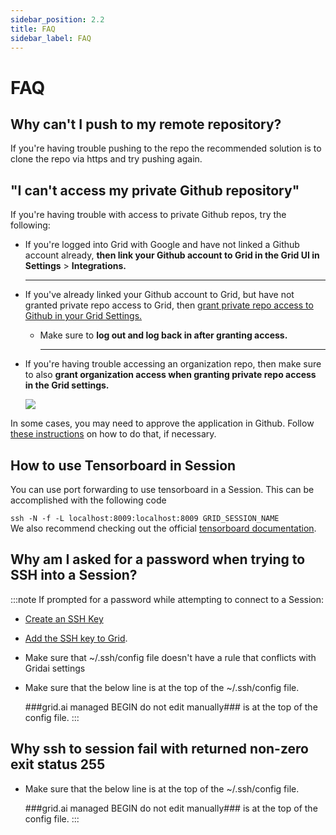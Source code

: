 ```yaml
---
sidebar_position: 2.2
title: FAQ
sidebar_label: FAQ
---
```


# FAQ
## Why can't I push to my remote repository?
If you're having trouble pushing to the repo the recommended solution is to clone the repo via https and try pushing again.

## "I can't access my private Github repository"
If you're having trouble with access to private Github repos, try the following:&#x20;

*   If you're logged into Grid with Google and have not linked a Github account already, **then link your Github account to Grid in the Grid UI in Settings** > **Integrations.**

    ****
* If you've already linked your Github account to Grid, but have not granted private repo access to Grid, then [grant private repo access to Github in your Grid Settings.](https://docs.grid.ai/features/sessions/github-login#access-private-github-repos)
  *   Make sure to **log out and log back in after granting access.**

      ****
*   If you're having trouble accessing an organization repo, then make sure to also **grant organization access when granting private repo access in the Grid settings.**

    ![](/images/sessions/org_access.png)

In some cases, you may need to approve the application in Github. Follow [these instructions](https://docs.github.com/en/organizations/restricting-access-to-your-organizations-data/approving-oauth-apps-for-your-organization) on how to do that, if necessary.&#x20;

## How to use Tensorboard in Session
You can use port forwarding to use tensorboard in a Session. This can be accomplished with the following code

`ssh -N -f -L localhost:8009:localhost:8009 GRID_SESSION_NAME`  
We also recommend checking out the official [tensorboard documentation](https://www.tensorflow.org/tensorboard/tensorboard_in_notebooks).


## Why am I asked for a password when trying to SSH into a Session?

:::note
If prompted for a password while attempting to connect to a Session:
- [Create an SSH Key](https://github.com/gridai/grid-docs/blob/doc-118-docs-add-troubleshooting-tip-to-ssh-docs/docs/features/sessions/how-to-ssh-into-a-session.md#step-0-create-an-ssh-key)
- [Add the SSH key to Grid](https://github.com/gridai/grid-docs/blob/doc-118-docs-add-troubleshooting-tip-to-ssh-docs/docs/features/sessions/how-to-ssh-into-a-session.md#step-1-add-the-ssh-key).
- Make sure that ~/.ssh/config file doesn't have a rule that conflicts with Gridai settings
- Make sure that the below line is at the top of the ~/.ssh/config file.
  
  ###grid.ai managed BEGIN do not edit manually### is at the top of the config file.
:::

## Why ssh to session fail with returned non-zero exit status 255
- Make sure that the below line is at the top of the ~/.ssh/config file.
  
  ###grid.ai managed BEGIN do not edit manually### is at the top of the config file.
:::
